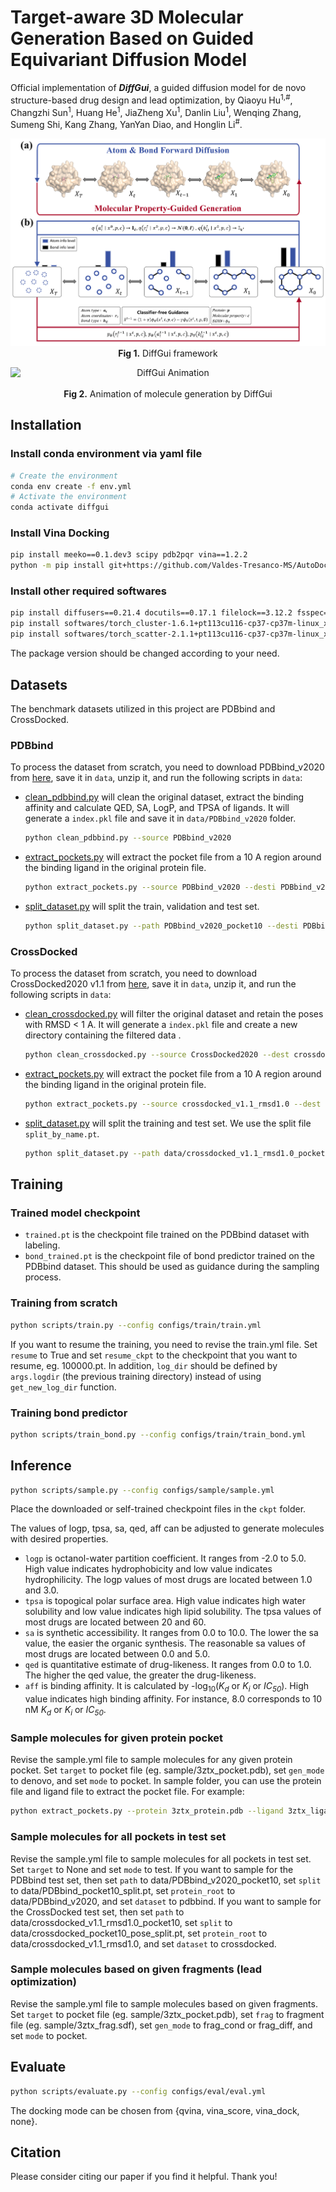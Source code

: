 # Target-aware 3D Molecular Generation Based on Guided Equivariant Diffusion Model
Official implementation of ***DiffGui***, a guided diffusion model for de novo structure-based drug design and lead optimization, by Qiaoyu Hu<sup>1,#</sup>, Changzhi Sun<sup>1</sup>, Huang He<sup>1</sup>, JiaZheng Xu<sup>1</sup>, Danlin Liu<sup>1</sup>, Wenqing Zhang, Sumeng Shi, Kang Zhang, YanYan Diao, and Honglin Li<sup>#</sup>.

<p align="center">
  <img src="figures/DiffGui_framework.png" alt="DiffGui Framework" /><br>
  <strong>Fig 1.</strong> DiffGui framework
</p>

<p align="center">
<img src="figures/DiffGui_animation.gif" 
     alt="DiffGui Animation" 
     width="550" 
     style="display: block; margin: 0 auto;"
     autoplay 
     loop 
     muted><br>
  <strong>Fig 2.</strong> Animation of molecule generation by DiffGui
</p>

## Installation

### Install conda environment via yaml file
```bash
# Create the environment
conda env create -f env.yml
# Activate the environment
conda activate diffgui
```

### Install Vina Docking
```bash
pip install meeko==0.1.dev3 scipy pdb2pqr vina==1.2.2
python -m pip install git+https://github.com/Valdes-Tresanco-MS/AutoDockTools_py3
```

### Install other required softwares
```bash
pip install diffusers==0.21.4 docutils==0.17.1 filelock==3.12.2 fsspec==2023.1.0
pip install softwares/torch_cluster-1.6.1+pt113cu116-cp37-cp37m-linux_x86_64.whl
pip install softwares/torch_scatter-2.1.1+pt113cu116-cp37-cp37m-linux_x86_64.whl
```
The package version should be changed according to your need.

## Datasets
The benchmark datasets utilized in this project are PDBbind and CrossDocked.
### PDBbind
To process the dataset from scratch, you need to download PDBbind_v2020 from [here](http://www.pdbbind.org.cn/download.php), save it in `data`, unzip it, and run the following scripts in `data`:
* [clean_pdbbind.py](data/clean_pdbbind.py) will clean the original dataset, extract the binding affinity and calculate QED, SA, LogP, and TPSA of ligands. It will generate a `index.pkl` file and save it in `data/PDBbind_v2020` folder.
    ```bash
    python clean_pdbbind.py --source PDBbind_v2020
    ```
* [extract_pockets.py](data/extract_pockets.py) will extract the pocket file from a 10 A region around the binding ligand in the original protein file.
    ```bash
    python extract_pockets.py --source PDBbind_v2020 --desti PDBbind_v2020_pocket10
    ```
* [split_dataset.py](data/split_dataset.py) will split the train, validation and test set.
    ```bash
    python split_dataset.py --path PDBbind_v2020_pocket10 --desti PDBbind_pocket10_split.pt --train 17327 --val 1825 --test 100
    ```

### CrossDocked
To process the dataset from scratch, you need to download CrossDocked2020 v1.1 from [here](https://bits.csb.pitt.edu/files/crossdock2020/), save it in `data`, unzip it, and run the following scripts in `data`:
* [clean_crossdocked.py](data/clean_crossdocked.py) will filter the original dataset and retain the poses with RMSD < 1 A. It will generate a `index.pkl` file and create a new directory containing the filtered data .
    ```bash
    python clean_crossdocked.py --source CrossDocked2020 --dest crossdocked_v1.1_rmsd1.0 --rmsd_thr 1.0
    ```
* [extract_pockets.py](data/extract_pockets.py) will extract the pocket file from a 10 A region around the binding ligand in the original protein file.
    ```bash
    python extract_pockets.py --source crossdocked_v1.1_rmsd1.0 --dest crossdocked_v1.1_rmsd1.0_pocket10
    ```
* [split_dataset.py](data/split_dataset.py) will split the training and test set. We use the split file `split_by_name.pt`.
    ```bash
    python split_dataset.py --path data/crossdocked_v1.1_rmsd1.0_pocket10 --dest data/crossdocked_pocket10_pose_split.pt --fixed_split data/split_by_name.pt
    ```

## Training
### Trained model checkpoint
* `trained.pt` is the checkpoint file trained on the PDBbind dataset with labeling.
* `bond_trained.pt` is the checkpoint file of bond predictor trained on the PDBbind dataset. This should be used as guidance during the sampling process.

### Training from scratch
```bash
python scripts/train.py --config configs/train/train.yml
```
If you want to resume the training, you need to revise the train.yml file. Set `resume` to True and set `resume_ckpt` to the checkpoint that you want to resume, eg. 100000.pt. In addition, `log_dir` should be defined by `args.logdir` (the previous training directory) instead of using `get_new_log_dir` function.

### Training bond predictor
```bash
python scripts/train_bond.py --config configs/train/train_bond.yml
```

## Inference
```bash
python scripts/sample.py --config configs/sample/sample.yml
```
Place the downloaded or self-trained checkpoint files in the `ckpt` folder.

The values of logp, tpsa, sa, qed, aff can be adjusted to generate molecules with desired properties.
* `logp` is octanol-water partition coefficient. It ranges from -2.0 to 5.0. High value indicates hydrophobicity and low value indicates hydrophilicity. The logp values of most drugs are located between 1.0 and 3.0.
* `tpsa` is topogical polar surface area. High value indicates high water solubility and low value indicates high lipid solubility. The tpsa values of most drugs are located between 20 and 60.
* `sa` is synthetic accessibility. It ranges from 0.0 to 10.0. The lower the sa value, the easier the organic synthesis. The reasonable sa values of most drugs are located between 0.0 and 5.0.
* `qed` is quantitative estimate of drug-likeness. It ranges from 0.0 to 1.0. The higher the qed value, the greater the drug-likeness.
* `aff` is binding affinity. It is calculated by -log<sub>10</sub>(*K<sub>d</sub>* or *K<sub>i</sub>* or *IC<sub>50</sub>*). High value indicates high binding affinity. For instance, 8.0 corresponds to 10 nM *K<sub>d</sub>* or *K<sub>i</sub>* or *IC<sub>50</sub>*.

### Sample molecules for given protein pocket
Revise the sample.yml file to sample molecules for any given protein pocket.  Set `target` to pocket file (eg. sample/3ztx_pocket.pdb), set `gen_mode` to denovo, and set `mode` to pocket.
In sample folder, you can use the protein file and ligand file to extract the pocket file. For example:
```bash
python extract_pockets.py --protein 3ztx_protein.pdb --ligand 3ztx_ligand.sdf --radius 10 --pocket 3ztx_pocket.pdb
```

### Sample molecules for all pockets in test set
Revise the sample.yml file to sample molecules for all pockets in test set. Set `target` to None and set `mode` to test.
If you want to sample for the PDBbind test set, then set `path` to data/PDBbind_v2020_pocket10, set `split` to data/PDBbind_pocket10_split.pt, set `protein_root` to data/PDBbind_v2020, and set `dataset` to pdbbind.
If you want to sample for the CrossDocked test set, then set `path` to data/crossdocked_v1.1_rmsd1.0_pocket10, set `split` to data/crossdocked_pocket10_pose_split.pt, set `protein_root` to data/crossdocked_v1.1_rmsd1.0, and set `dataset` to crossdocked. 

### Sample molecules based on given fragments (lead optimization)
Revise the sample.yml file to sample molecules based on given fragments. Set `target` to pocket file (eg. sample/3ztx_pocket.pdb), set `frag` to fragment file (eg. sample/3ztx_frag.sdf), set `gen_mode` to frag_cond or frag_diff, and set `mode` to pocket.

## Evaluate
```bash
python scripts/evaluate.py --config configs/eval/eval.yml
```
The docking mode can be chosen from {qvina, vina_score, vina_dock, none}.

## Citation
Please consider citing our paper if you find it helpful. Thank you!
